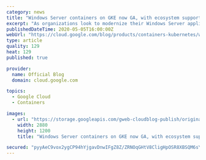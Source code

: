 ```yaml
---
category: news
title: "Windows Server containers on GKE now GA, with ecosystem support"
excerpt: "As organizations look to modernize their Windows Server applications to achieve improved scalability and smoother operations, migrating them into Windows containers has become a leading solution. And orchestrating these containers with Kubernetes has become the industry norm, just as it has with Linux. We"
publishedDateTime: 2020-05-05T16:00:00Z
webUrl: "https://cloud.google.com/blog/products/containers-kubernetes/windows-server-containers-on-gke-now-ga/"
type: article
quality: 129
heat: 129
published: true

provider:
  name: Official Blog
  domain: cloud.google.com

topics:
  - Google Cloud
  - Containers

images:
  - url: "https://storage.googleapis.com/gweb-cloudblog-publish/original_images/Google_Containers_Uy53clo.jpg"
    width: 2880
    height: 1200
    title: "Windows Server containers on GKE now GA, with ecosystem support"

secured: "pyyAeC9vox2ygCP94hYjgavDnwIFgZ8Z/ZRNOqGHtV8CligHpOSR8XBSQM6sYZgpBtDw4UE05ChE+yMqXnwHQL7LLYzkS/R87w2ep6mJuCRtaQZq1WgI95OkvE+Gx2isll5VLBgu7BK0dGLEolfhZz97ZST+R2OkmKKank7ksx3Dcuw+H47KW1zALowHQCmRXoHanlLpmlC+L0vQnbOTyY2fgjVoNUhzbvPg+XGzYvFPKwDm1pMx46LEnaGsS8boGxBaUxwdPSFwaa+PXubtn1en0Qrl+89p8LI42sje/G/8P9y7tpdqYvgrby9gyfhzxZDzz43ke16KevJK0jCIOQ==;loO3VE/rr4e6S2MYrPoJfQ=="
---
```


